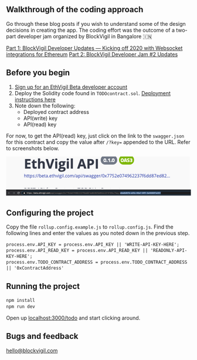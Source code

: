 ## Walkthrough of the coding approach

Go through these blog posts if you wish to understand some of the design decisions in creating the app. The coding effort was the outcome of a two-part developer jam organized by BlockVigil in Bangalore 🇮🇳

[Part 1: BlockVigil Developer Updates — Kicking off 2020 with Websocket integrations for Ethereum](https://medium.com/blockvigil/blockvigil-developer-updates-kicking-off-2020-with-websocket-integrations-for-ethereum-de38cd145656)
[Part 2: BlockVigil Developer Jam #2 Updates](https://medium.com/blockvigil/blockvigil-developer-jam-2-updates-a723a759f42d)

## Before you begin

1. [Sign up for an EthVigil Beta developer account](https://beta.ethvigil.com/)
2. Deploy the Solidity code found in `TODOcontract.sol`. [Deployment instructions here](https://ethvigil.com/docs/web_onboarding/)
3. Note down the following:
    * Deployed contract address
    * API(write) key
    * API(read) key

For now, to get the API(read) key, just click on the link to the `swagger.json` for this contract and copy the value after `/?key=` appended to the URL. Refer to screenshots below.

![](static/swagger_url1.png)
![](static/swagger_url2.png)

## Configuring the project

Copy the file `rollup.config.example.js` to `rollup.config.js`. Find the following lines and enter the values as you noted down in the previous step.

```
process.env.API_KEY = process.env.API_KEY || 'WRITE-API-KEY-HERE';
process.env.API_READ_KEY = process.env.API_READ_KEY || 'READONLY-API-KEY-HERE';
process.env.TODO_CONTRACT_ADDRESS = process.env.TODO_CONTRACT_ADDRESS || '0xContractAddress'
```

## Running the project

```bash
npm install
npm run dev
```

Open up [localhost:3000/todo](http://localhost:3000/todo) and start clicking around.

## Bugs and feedback

hello@blockvigil.com
